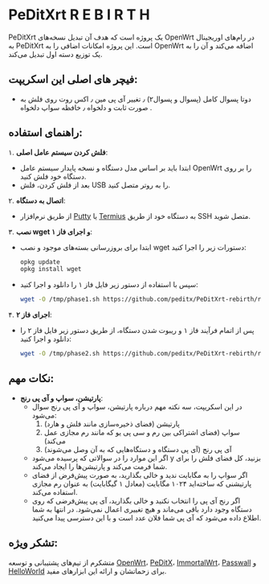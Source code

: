 #                                        PeDitXrt       R  E  B  I  R  T  H                                    
                                                

PeDitXrt یک پروژه است که هدف آن تبدیل نسخه‌های OpenWrt در رام‌های اوریجینال به PeDitXrt است. این پروژه امکانات اضافی را به OpenWrt اضافه می‌کند و آن را به یک توزیع دسته اول تبدیل می‌کند.

## **فیچر های اصلی این اسکریپت**:
  - دوتا پسوال کامل (پسوال و پسوال۲) ٫ تغییر آی پی مین ٫ اکس روت روی فلش به صورت ثابت و دلخواه ٫ خافظه سواپ دلخواه . 

## راهنمای استفاده:

۱. **فلش کردن سیستم عامل اصلی**:
   - ابتدا باید بر اساس مدل دستگاه و نسخه پایدار سیستم عامل OpenWrt را بر روی دستگاه خود فلش کنید.
   - بعد از فلش کردن، فلش USB را به روتر متصل کنید.

۲. **اتصال به دستگاه**:
   - از طریق نرم‌افزار [Putty](https://www.putty.org/) یا [Termius](https://termius.com/) به دستگاه خود از طریق SSH متصل شوید.

۳. **نصب wget و اجرای فاز ۱**:
   - ابتدا برای بروزرسانی بسته‌های موجود و نصب wget دستورات زیر را اجرا کنید:
     ```bash
     opkg update
     opkg install wget
     ```
   - سپس با استفاده از دستور زیر فایل فاز ۱ را دانلود و اجرا کنید:
     ```bash
     wget -O /tmp/phase1.sh https://github.com/peditx/PeDitXrt-rebirth/raw/main/phase1.sh && sh /tmp/phase1.sh
     ```

۴. **اجرای فاز ۲**:
   - پس از اتمام فرآیند فاز ۱ و ریبوت شدن دستگاه، از طریق دستور زیر فایل فاز ۲ را دانلود و اجرا کنید:
     ```bash
     wget -O /tmp/phase2.sh https://github.com/peditx/PeDitXrt-rebirth/raw/main/phase2.sh && sh /tmp/phase2.sh
     ```

## نکات مهم:

- **پارتیشن، سواپ و آی پی رنج**:
  - در این اسکریپت، سه نکته مهم درباره پارتیشن، سواپ و آی پی رنج سوال می‌شود:
    1. پارتیشن (فضای ذخیره‌سازی مانند فلش و هارد)
    2. سواپ (فضای اشتراکی بین رم و سی پی یو که مانند رم مجازی عمل می‌کند)
    3. آی پی رنج (آی پی دستگاه و دستگاه‌هایی که به آن وصل می‌شوند)
  - اگر این موارد را در سوالاتی که پرسیده می‌شود y بزنید، کل فضای فلش را برای شما فرمت می‌کند و پارتیشن‌ها را ایجاد می‌کند.
  - اگر سواپ را به مگابایت ندید و خالی بگذارید، به صورت پیش‌فرض از فضای پارتیشنی که ساخته‌اید ۱۰۲۴ مگابایت (معادل ۱ گیگابایت) به عنوان رم مجازی استفاده می‌کند.
  - اگر رنج آی پی را انتخاب نکنید و خالی بگذارید، آی پی پیش‌فرضی که روی دستگاه وجود دارد باقی می‌ماند و هیچ تغییری اعمال نمی‌شود. در انتها به شما اطلاع داده می‌شود که آی پی شما فلان عدد است و با این دسترسی پیدا می‌کنید.


## تشکر ویژه:
متشکرم از تیم‌های پشتیبانی و توسعه [OpenWrt](https://openwrt.org/)، [PeDitX](https://github.com/peditx)، [ImmortalWrt](https://github.com/immortalwrt)، [Passwall](https://github.com/xiaorouji/openwrt-passwall) و [HelloWorld](https://github.com/jerrykuku/luci-app-vssr) برای زحماتشان و ارائه این ابزارهای مفید.

